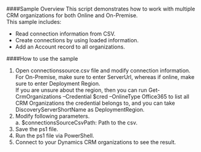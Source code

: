 ####Sample Overview
This script demonstrates how to work with multiple CRM organizations for both Online and On-Premise.<br/>
This sample includes:
-	Read connection information from CSV.
-	Create connections by using loaded information.
-	Add an Account record to all organizations.

####How to use the sample
1.	Open connectionssource.csv file and modify connection information. <br/>
For On-Premise, make sure to enter ServerUrl, whereas if online, make sure to enter Deployment Region. <br/>
If you are unsure about the region, then you can run Get-CrmOrganizations –Credential $cred –OnlineType Office365 to list all CRM Organizations the credential belongs to, and you can take DiscoveryServerShortName as DeploymentRegion.
2.	Modify following parameters.<br/>
  a.	$connectionsSourceCsvPath: Path to the csv.<br/>
3.	Save the ps1 file.
4.	Run the ps1 file via PowerShell.
5.	Connect to your Dynamics CRM organizations to see the result.
